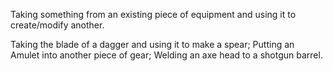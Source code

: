 Taking something from an existing piece of equipment and using it to create/modify another.

Taking the blade of a dagger and using it to make a spear;
Putting an Amulet into another piece of gear;
Welding an axe head to a shotgun barrel.